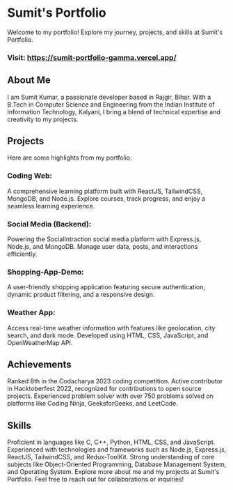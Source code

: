 
# Sumit's Portfolio
  Welcome to my portfolio! Explore my journey, projects, and skills at Sumit's Portfolio.

### Visit: https://sumit-portfolio-gamma.vercel.app/

## About Me
I am Sumit Kumar, a passionate developer based in Rajgir, Bihar. With a B.Tech in Computer Science and Engineering from the Indian Institute of Information Technology, Kalyani, I bring a blend of technical expertise and creativity to my projects.

## Projects
Here are some highlights from my portfolio:

### Coding Web: 
  A comprehensive learning platform built with ReactJS, TailwindCSS, MongoDB, and Node.js. Explore courses, track progress, and enjoy a seamless learning experience.
### Social Media (Backend): 
  Powering the SocialIntraction social media platform with Express.js, Node.js, and MongoDB. Manage user data, posts, and interactions efficiently.
### Shopping-App-Demo: 
  A user-friendly shopping application featuring secure authentication, dynamic product filtering, and a responsive design.
### Weather App: 
  Access real-time weather information with features like geolocation, city search, and dark mode. Developed using HTML, CSS, JavaScript, and OpenWeatherMap API.
## Achievements
  Ranked 8th in the Codacharya 2023 coding competition.
  Active contributor in Hacktoberfest 2022, recognized for contributions to open source projects.
  Experienced problem solver with over 750 problems solved on platforms like Coding Ninja, GeeksforGeeks, and LeetCode.
## Skills
  Proficient in languages like C, C++, Python, HTML, CSS, and JavaScript.
  Experienced with technologies and frameworks such as Node.js, Express.js, ReactJS, TailwindCSS, and Redux-ToolKit.
  Strong understanding of core subjects like Object-Oriented Programming, Database Management System, and Operating System.
  Explore more about me and my projects at Sumit's Portfolio. Feel free to reach out for collaborations or inquiries!
